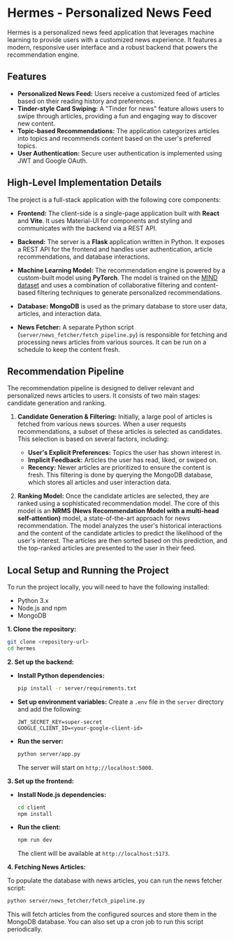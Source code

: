 # Hermes - Personalized News Feed

Hermes is a personalized news feed application that leverages machine learning to provide users with a customized news experience. It features a modern, responsive user interface and a robust backend that powers the recommendation engine.

## Features

- **Personalized News Feed:** Users receive a customized feed of articles based on their reading history and preferences.
- **Tinder-style Card Swiping:** A "Tinder for news" feature allows users to swipe through articles, providing a fun and engaging way to discover new content.
- **Topic-based Recommendations:** The application categorizes articles into topics and recommends content based on the user's preferred topics.
- **User Authentication:** Secure user authentication is implemented using JWT and Google OAuth.

## High-Level Implementation Details

The project is a full-stack application with the following core components:

- **Frontend:** The client-side is a single-page application built with **React** and **Vite**. It uses Material-UI for components and styling and communicates with the backend via a REST API.

- **Backend:** The server is a **Flask** application written in Python. It exposes a REST API for the frontend and handles user authentication, article recommendations, and database interactions.

- **Machine Learning Model:** The recommendation engine is powered by a custom-built model using **PyTorch**. The model is trained on the [MIND dataset](https://msnews.github.io/) and uses a combination of collaborative filtering and content-based filtering techniques to generate personalized recommendations.

- **Database:** **MongoDB** is used as the primary database to store user data, articles, and interaction data.

- **News Fetcher:** A separate Python script (`server/news_fetcher/fetch_pipeline.py`) is responsible for fetching and processing news articles from various sources. It can be run on a schedule to keep the content fresh.

## Recommendation Pipeline

The recommendation pipeline is designed to deliver relevant and personalized news articles to users. It consists of two main stages: candidate generation and ranking.

1.  **Candidate Generation & Filtering:** Initially, a large pool of articles is fetched from various news sources. When a user requests recommendations, a subset of these articles is selected as candidates. This selection is based on several factors, including:
    *   **User's Explicit Preferences:** Topics the user has shown interest in.
    *   **Implicit Feedback:** Articles the user has read, liked, or swiped on.
    *   **Recency:** Newer articles are prioritized to ensure the content is fresh.
    This filtering is done by querying the MongoDB database, which stores all articles and user interaction data.

2.  **Ranking Model:** Once the candidate articles are selected, they are ranked using a sophisticated recommendation model. The core of this model is an **NRMS (News Recommendation Model with a multi-head self-attention)** model, a state-of-the-art approach for news recommendation. The model analyzes the user's historical interactions and the content of the candidate articles to predict the likelihood of the user's interest. The articles are then sorted based on this prediction, and the top-ranked articles are presented to the user in their feed.

## Local Setup and Running the Project

To run the project locally, you will need to have the following installed:

- Python 3.x
- Node.js and npm
- MongoDB

**1. Clone the repository:**

```bash
git clone <repository-url>
cd hermes
```

**2. Set up the backend:**

- **Install Python dependencies:**
  ```bash
  pip install -r server/requirements.txt
  ```

- **Set up environment variables:**
  Create a `.env` file in the `server` directory and add the following:
  ```
  JWT_SECRET_KEY=super-secret
  GOOGLE_CLIENT_ID=<your-google-client-id>
  ```

- **Run the server:**
  ```bash
  python server/app.py
  ```
  The server will start on `http://localhost:5000`.

**3. Set up the frontend:**

- **Install Node.js dependencies:**
  ```bash
  cd client
  npm install
  ```

- **Run the client:**
  ```bash
  npm run dev
  ```
  The client will be available at `http://localhost:5173`.

**4. Fetching News Articles:**

To populate the database with news articles, you can run the news fetcher script:

```bash
python server/news_fetcher/fetch_pipeline.py
```

This will fetch articles from the configured sources and store them in the MongoDB database. You can also set up a cron job to run this script periodically.

